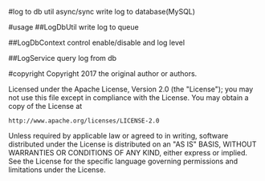 #log to db util
async/sync write log to database(MySQL)

#usage
##LogDbUtil
write log to queue

##LogDbContext
control enable/disable and log level

##LogService
query log from db

#copyright
Copyright 2017 the original author or authors.

Licensed under the Apache License, Version 2.0 (the "License");
you may not use this file except in compliance with the License.
You may obtain a copy of the License at

    http://www.apache.org/licenses/LICENSE-2.0

Unless required by applicable law or agreed to in writing, software
distributed under the License is distributed on an "AS IS" BASIS,
WITHOUT WARRANTIES OR CONDITIONS OF ANY KIND, either express or implied.
See the License for the specific language governing permissions and
limitations under the License.
